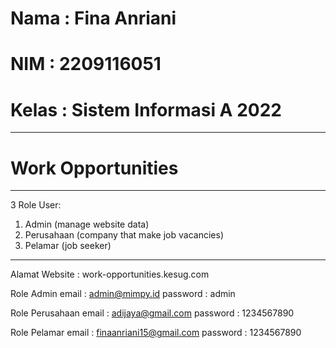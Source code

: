 # Nama : Fina Anriani
# NIM : 2209116051
# Kelas : Sistem Informasi A 2022

-----------------------------------------------
# Work Opportunities
-----------------------------------------------
3 Role User:

1. Admin (manage website data)
2. Perusahaan (company that make job vacancies)
3. Pelamar (job seeker)
-----------------------------------------------
Alamat Website : work-opportunities.kesug.com

Role Admin 
email : admin@mimpy.id
password : admin

Role Perusahaan 
email : adijaya@gmail.com
password : 1234567890

Role Pelamar
email : finaanriani15@gmail.com
password : 1234567890
